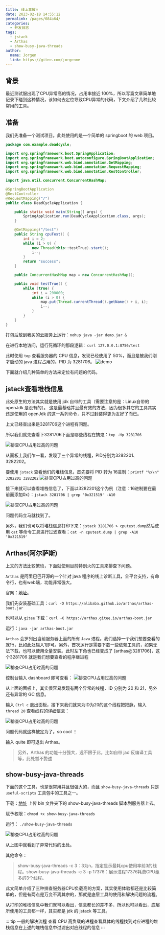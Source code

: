 ```yaml
---
title: 线上事故🔥
date: 2023-02-18 14:55:12
permalink: /pages/084a64/
categories:
  - 开发日志
tags:
  - jstack
  - Arthas
  - show-busy-java-threads
author: 
  name: Jorgen
  link: https://gitee.com/jorgenme
---
```

## 背景
最近测试服出现了CPU异常高的情况，占用率接近 100%，所以写篇文章简单地记录下碰到这种情况，该如何去定位导致CPU异常的代码，下文介绍了几种比较常用的工具。

<!-- more -->

## 准备
我们先准备一个测试项目，此处使用的是一个简单的 springboot 的 web 项目。
```java
package com.example.deadcycle;

import org.springframework.boot.SpringApplication;
import org.springframework.boot.autoconfigure.SpringBootApplication;
import org.springframework.web.bind.annotation.GetMapping;
import org.springframework.web.bind.annotation.RequestMapping;
import org.springframework.web.bind.annotation.RestController;

import java.util.concurrent.ConcurrentHashMap;

@SpringBootApplication
@RestController
@RequestMapping("/")
public class DeadCycleApplication {

    public static void main(String[] args) {
        SpringApplication.run(DeadCycleApplication.class, args);
    }

    @GetMapping("/test")
    public String cpuTest() {
        int i = 2;
        while (i > 0) {
            new Thread(this::testTrue).start();
            i--;
        }
        return "success";
    }

    public ConcurrentHashMap map = new ConcurrentHashMap();

    public void testTrue() {
        while (true) {
            int i = 200000;
            while (i > 0) {
                map.put(Thread.currentThread().getName() + i, i);
                i--;
            }
        }
    }
}

```

打包后放到我买的云服务上运行：`nohup java -jar demo.jar &`

在进行本地访问，运行死循环的那段逻辑：`curl 127.0.0.1:8756/test`

此时使用 `top` 查看服务器的 CPU 信息，发现已经使用了 50%，而且是被我们刚才启动的 java 进程占用的，PID 为 3281706。
![demo](/dev/240/1.png)
 

下面就介绍几种简单的方法来定位有问题的代码。

## jstack查看堆栈信息

此处原生的方法其实就是使用 jdk 自带的工具（需要注意的是：Linux自带的 openJdk 是没有的）。
这是最基础并且最有效的方法，因为很多其它的工具其实还是使用的 openJdk 的这一系列命令，只不过封装得更为友好了而已。

上文已经查出来是3281706这个进程有问题。

所以我们就先查看下3281706下面是哪些线程在搞鬼：`top -Hp 3281706`

![排查CPU占用过高的问题](/dev/240/2.png)
 

从面板上我们乍一看，发现了三个异常的线程，PID分别为3282201、3282202。

要使用 `jstack` 查看他们的堆栈信息，首先要将 PID 转为 16进制：`printf "%x\n" 3282201 3282202`
![排查CPU占用过高的问题](/dev/240/3.png)
 

接下来就可以查看堆栈信息了，下面以3282201这个为例（注意：16进制要在最前面添加0x）：`jstack 3281706 | grep '0x321519' -A10`

![排查CPU占用过高的问题](/dev/240/4.png)
 

问题代码立马就找到了。

另外，我们也可以将堆栈信息打印下来：`jstack 3281706 > cputest.dump`然后使用 `cat` 等命令工具进行过滤查看：`cat -n cputest.dump | grep -A10 '0x321519'`

## Arthas(阿尔萨斯)
上文的方法比较繁琐，下面就使用目前特别火的工具来排查下问题。

`Arthas` 是阿里巴巴开源的一个针对 java 程序的线上诊断工具，全平台支持，有命令行，也有web端，功能非常强大。

官网：[地址](https://arthas.aliyun.com/doc/)。

我们先安装基础工具：`curl -O https://alibaba.github.io/arthas/arthas-boot.jar`

也可以从 `gitee` 下载：`curl -O https://arthas.gitee.io/arthas-boot.jar`

运行：`java -jar arthas-boot.jar`

`Arthas` 会罗列出当前服务器上面的所有 `Java` 进程，我们选择一个我们想要查看的就行，比如此处输入1即可。另外，首次运行是需要下载一些依赖工具的，如果无法下载，也可以使用全量安装。此时左下角也已经变成了 [arthas@3281706]，这个3281706 就是我们想要查看的程序继进程

![排查CPU占用过高的问题](/dev/240/21.png)
 

控制台输入 dashboard 即可查看：
![排查CPU占用过高的问题](/dev/240/22.png)
 

从上面的面板上，其实很容易发现有两个异常的线程，ID 分别为 20 和 21，另外还有异常的 GC 信息。

输入 `Ctrl c` 退出面板，接下来我们就来为ID为20的这个线程把把脉，输入 `thread 20` 查看线程的详细信息：

![排查CPU占用过高的问题](/dev/240/23.png)

问题代码就这样被定为了，so cool ！

输入 quite 即可退出 Arthas。

> 另外，Arthas 的功能十分强大，远不限于此，比如自带 jad 反编译工具等，此处暂不赘述

## show-busy-java-threads
下面的这个工具，也是很常用并且很强大的，而且 `show-busy-java-threads` 只是`useful-scripts` 工具包中的工具之一。

下载：[地址](https://github.com/oldratlee/useful-scripts/blob/dev-2.x/bin/show-busy-java-threads)
上传 bin 文件夹下的 show-busy-java-threads 脚本到服务器上去。

赋予权限：`chmod +x show-busy-java-threads`

运行： `./show-busy-java-threads`

![排查CPU占用过高的问题](/dev/240/31.png)
 

从上图中就看到了异常代码的出处。

其他命令：
> show-busy-java-threads -c 3：3为n，指定显示最耗cpu使用率前3的线程。show-busy-java-threads -c 3 -p 17376：展示进程17376耗费CPU组多的3个线程。


此文简单介绍了三种排查服务器CPU负载高的方案，其实使用体验都还是比较简单的，但是有两点是万变不离其宗的，那就是底层工具的使用和解决问题的流程。


从打印的堆栈信息中我们就可以看出，信息都长的差不多，所以也可以看出，底层所使用的工具都一样，其实都是 jdk 的 jstack 等工具。

::: tip 一般的解决流程
查看 CPU 高负载的进程查看具体的线程找到对应进程的堆栈信息在上述的堆栈信息中过滤出对应线程的信息
:::